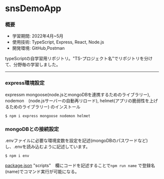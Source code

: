 # snsDemoApp

### 概要
* 学習期間: 2022年4月~5月 
* 使用技術: TypeScript, Express, React, Node.js
* 開発環境: GitHub,Postman

typeScriptの自学習用リポジトリ。"TS-プロジェクト名"でリポジトリを分けて、分野毎の学習しました。

---

### express環境設定

expressm mongoose(node.jsとmongoDBを連携するためのライブラリー), nodemon　(node.jsサーバーの自動再リロード), helmet(アプリの脆弱性を上げるためのライブラリー) のインストール

```
$ npm i express mongoose nodemon helmet
```

### mongoDBとの接続設定

.envファイルに必要な環境変数を設定を記述(mongoDBのパスワードなど)し、.envを読み込むように記述しています。
```
$ npm i env
```

[package.json](package.json)
"scripts"　欄にコードを記述することで`npm run name` で登録名(name)でコマンド実行が可能になる。 


